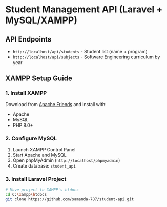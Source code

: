 # Student Management API (Laravel + MySQL/XAMPP)

## API Endpoints
- `http://localhost/api/students` - Student list (name + program)
- `http://localhost/api/subjects` - Software Engineering curriculum by year

## XAMPP Setup Guide

### 1. Install XAMPP
Download from [Apache Friends](https://www.apachefriends.org/) and install with:
- Apache
- MySQL
- PHP 8.0+

### 2. Configure MySQL
1. Launch XAMPP Control Panel
2. Start Apache and MySQL
3. Open phpMyAdmin (`http://localhost/phpmyadmin`)
4. Create database: `student_api`

### 3. Install Laravel Project
```bash
# Move project to XAMPP's htdocs
cd C:\xampp\htdocs
git clone https://github.com/samanda-787/student-api.git
